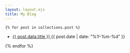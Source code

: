 ```yaml
---
layout: layout.ejs
title: My Blog
---
```


	
    {% for post in collections.post %}
<ul>
    <li>
        <a href="{{ post.url }} ">{{ post.data.title }} </a> {{ post.date | date: "%Y-%m-%d"  }}
    </li>
</ul>
{% endfor %}